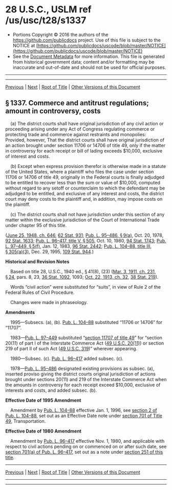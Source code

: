 ---
---

# 28 U.S.C., USLM ref /us/usc/t28/s1337

* Portions Copyright © 2016 the authors of the https://github.com/publicdocs project.
  Use of this file is subject to the NOTICE at [https://github.com/publicdocs/uscode/blob/master/NOTICE](https://github.com/publicdocs/uscode/blob/master/NOTICE)
* See the [Document Metadata](././../../../../..//README.md) for more information.
  This file is generated from historical government data; content and/or formatting may be inaccurate and out-of-date and should not be used for official purposes.

----------
----------

[Previous](./../../../../..//us/usc/t28/ptIV/ch85/m__us_usc_t28_s1336.md) | [Next](./../../../../..//us/usc/t28/ptIV/ch85/m__us_usc_t28_s1338.md) | [Root of Title](./../../../../../) | [Other Versions of this Document](https://publicdocs.github.io/go/links?ns=uslm&ref=%2Fus%2Fusc%2Ft28%2Fs1337)

## § 1337. Commerce and antitrust regulations; amount in controversy, costs

    (a) The district courts shall have original jurisdiction of any civil action or proceeding arising under any Act of Congress regulating commerce or protecting trade and commerce against restraints and monopolies: Provided, however, That the district courts shall have original jurisdiction of an action brought under section 11706 or 14706 of title 49, only if the matter in controversy for each receipt or bill of lading exceeds $10,000, exclusive of interest and costs.

    (b) Except when express provision therefor is otherwise made in a statute of the United States, where a plaintiff who files the case under section 11706 or 14706 of title 49, originally in the Federal courts is finally adjudged to be entitled to recover less than the sum or value of $10,000, computed without regard to any setoff or counterclaim to which the defendant may be adjudged to be entitled, and exclusive of any interest and costs, the district court may deny costs to the plaintiff and, in addition, may impose costs on the plaintiff.

    (c) The district courts shall not have jurisdiction under this section of any matter within the exclusive jurisdiction of the Court of International Trade under chapter 95 of this title.

([June 25, 1948, ch. 646][/us/act/1948-06-25/ch646], [62 Stat. 931][/us/stat/62/931]; [Pub. L. 95–486, § 9(a)][/us/pl/95/486/s9/a], Oct. 20, 1978, [92 Stat. 1633][/us/stat/92/1633]; [Pub. L. 96–417, title V, § 505][/us/pl/96/417/s505], Oct. 10, 1980, [94 Stat. 1743][/us/stat/94/1743]; [Pub. L. 97–449, § 5(f)][/us/pl/97/449/s5/f], Jan. 12, 1983, [96 Stat. 2442][/us/stat/96/2442]; [Pub. L. 104–88, title III, § 305(a)(3)][/us/pl/104/88/s305/a/3], Dec. 29, 1995, [109 Stat. 944][/us/stat/109/944].)

 __Historical and Revision Notes__ 

    Based on title 28, U.S.C., 1940 ed., § 41(8), (23) ([Mar. 3, 1911, ch. 231, § 24][/us/act/1911-03-03/ch231/s24], pars. 8, 23, [36 Stat. 1092][/us/stat/36/1092], 1093; [Oct. 22, 1913, ch. 32][/us/act/1913-10-22/ch32], [38 Stat. 219][/us/stat/38/219]).

    Words “civil action” were substituted for “suits”, in view of Rule 2 of the Federal Rules of Civil Procedure.

    Changes were made in phraseology.

 __Amendments__ 

    1995—Subsecs. (a), (b). [Pub. L. 104–88][/us/pl/104/88] substituted “11706 or 14706” for “11707”.

    1983—[Pub. L. 97–449][/us/pl/97/449] substituted “[section 11707 of title 49][/us/usc/t49/s11707]” for “section 20(11) of part I of the Interstate Commerce Act ([49 U.S.C. 20(11)][/us/usc/t49/s20/11]) or section 219 of part II of such Act ([49 U.S.C. 319][/us/usc/t49/s319])” wherever appearing.

    1980—Subsec. (c). [Pub. L. 96–417][/us/pl/96/417] added subsec. (c).

    1978—[Pub. L. 95–486][/us/pl/95/486] designated existing provisions as subsec. (a), inserted proviso giving the district courts original jurisdiction of actions brought under sections 20(11) and 219 of the Interstate Commerce Act when the amounts in controversy for each receipt exceed $10,000, exclusive of interests and costs, and added subsec. (b).

 __Effective Date of 1995 Amendment__ 

    Amendment by [Pub. L. 104–88][/us/pl/104/88] effective Jan. 1, 1996, see [section 2 of Pub. L. 104–88][/us/pl/104/88/s2], set out as an Effective Date note under [section 701 of Title 49][/us/usc/t49/s701], Transportation.

 __Effective Date of 1980 Amendment__ 

    Amendment by [Pub. L. 96–417][/us/pl/96/417] effective Nov. 1, 1980, and applicable with respect to civil actions pending on or commenced on or after such date, see [section 701(a) of Pub. L. 96–417][/us/pl/96/417/s701/a], set out as a note under [section 251 of this title][/us/usc/t28/s251].

----------

[Previous](./../../../../..//us/usc/t28/ptIV/ch85/m__us_usc_t28_s1336.md) | [Next](./../../../../..//us/usc/t28/ptIV/ch85/m__us_usc_t28_s1338.md) | [Root of Title](./../../../../../) | [Other Versions of this Document](https://publicdocs.github.io/go/links?ns=uslm&ref=%2Fus%2Fusc%2Ft28%2Fs1337)

----------
----------

[/us/act/1948-06-25/ch646]: https://publicdocs.github.io/go/links?ns=uslm&ref=%2Fus%2Fact%2F1948-06-25%2Fch646
[/us/stat/62/931]: https://publicdocs.github.io/go/links?ns=uslm&ref=%2Fus%2Fstat%2F62%2F931
[/us/pl/95/486/s9/a]: https://publicdocs.github.io/go/links?ns=uslm&ref=%2Fus%2Fpl%2F95%2F486%2Fs9%2Fa
[/us/stat/92/1633]: https://publicdocs.github.io/go/links?ns=uslm&ref=%2Fus%2Fstat%2F92%2F1633
[/us/pl/96/417/s505]: https://publicdocs.github.io/go/links?ns=uslm&ref=%2Fus%2Fpl%2F96%2F417%2Fs505
[/us/stat/94/1743]: https://publicdocs.github.io/go/links?ns=uslm&ref=%2Fus%2Fstat%2F94%2F1743
[/us/pl/97/449/s5/f]: https://publicdocs.github.io/go/links?ns=uslm&ref=%2Fus%2Fpl%2F97%2F449%2Fs5%2Ff
[/us/stat/96/2442]: https://publicdocs.github.io/go/links?ns=uslm&ref=%2Fus%2Fstat%2F96%2F2442
[/us/pl/104/88/s305/a/3]: https://publicdocs.github.io/go/links?ns=uslm&ref=%2Fus%2Fpl%2F104%2F88%2Fs305%2Fa%2F3
[/us/stat/109/944]: https://publicdocs.github.io/go/links?ns=uslm&ref=%2Fus%2Fstat%2F109%2F944
[/us/act/1911-03-03/ch231/s24]: https://publicdocs.github.io/go/links?ns=uslm&ref=%2Fus%2Fact%2F1911-03-03%2Fch231%2Fs24
[/us/stat/36/1092]: https://publicdocs.github.io/go/links?ns=uslm&ref=%2Fus%2Fstat%2F36%2F1092
[/us/act/1913-10-22/ch32]: https://publicdocs.github.io/go/links?ns=uslm&ref=%2Fus%2Fact%2F1913-10-22%2Fch32
[/us/stat/38/219]: https://publicdocs.github.io/go/links?ns=uslm&ref=%2Fus%2Fstat%2F38%2F219
[/us/pl/104/88]: https://publicdocs.github.io/go/links?ns=uslm&ref=%2Fus%2Fpl%2F104%2F88
[/us/pl/97/449]: https://publicdocs.github.io/go/links?ns=uslm&ref=%2Fus%2Fpl%2F97%2F449
[/us/usc/t49/s11707]: https://publicdocs.github.io/go/links?ns=uslm&ref=%2Fus%2Fusc%2Ft49%2Fs11707
[/us/usc/t49/s20/11]: https://publicdocs.github.io/go/links?ns=uslm&ref=%2Fus%2Fusc%2Ft49%2Fs20%2F11
[/us/usc/t49/s319]: https://publicdocs.github.io/go/links?ns=uslm&ref=%2Fus%2Fusc%2Ft49%2Fs319
[/us/pl/96/417]: https://publicdocs.github.io/go/links?ns=uslm&ref=%2Fus%2Fpl%2F96%2F417
[/us/pl/95/486]: https://publicdocs.github.io/go/links?ns=uslm&ref=%2Fus%2Fpl%2F95%2F486
[/us/pl/104/88]: https://publicdocs.github.io/go/links?ns=uslm&ref=%2Fus%2Fpl%2F104%2F88
[/us/pl/104/88/s2]: https://publicdocs.github.io/go/links?ns=uslm&ref=%2Fus%2Fpl%2F104%2F88%2Fs2
[/us/usc/t49/s701]: https://publicdocs.github.io/go/links?ns=uslm&ref=%2Fus%2Fusc%2Ft49%2Fs701
[/us/pl/96/417]: https://publicdocs.github.io/go/links?ns=uslm&ref=%2Fus%2Fpl%2F96%2F417
[/us/pl/96/417/s701/a]: https://publicdocs.github.io/go/links?ns=uslm&ref=%2Fus%2Fpl%2F96%2F417%2Fs701%2Fa
[/us/usc/t28/s251]: https://publicdocs.github.io/go/links?ns=uslm&ref=%2Fus%2Fusc%2Ft28%2Fs251


